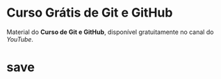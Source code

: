 # Curso Grátis de Git e GitHub
Material do **Curso de Git e GitHub**, disponível gratuitamente no canal do *YouTube*.
# save
